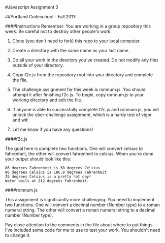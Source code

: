 #Javascript Assignment 3

##Portland Codeschool -  Fall 2013 

####Instructions
Remember: You are working in a group repository this week. Be careful not to destroy other people's work

1. Clone (you don't need to fork) this repo to your local computer.

2. Create a directory with the same name as your last name.

3. Do all your work in the directory you've created. Do not modify any files outside of your directory.

4. Copy f2c.js from the repository root into your directory and complete the file.

5. The challenge assignment for this week is romnum.js. You should attempt it after finishing f2c.js. To begin, copy romnum.js to your working directory and edit the file.

6. If anyone is able to successfully complete f2c.js and romnum.js, you will unlock the uber-challenge assignment, which is a hardy test of vigor and wit!

7. Let me know if you have any questions!

####f2c.js

The goal here is complete two functions. One will convert celsius to fahrenheit, the other will convert fahrenheit to celsius. When you're done your output should look like this:

```
86 degrees Fahrenheit is 30 degrees Celsius
86 degrees Celsius is 186.8 degrees Fahrenheit
35 degrees Celsius is a pretty hot day!
Water boils at 212 degrees Fahrenheit.
```

####romnum.js

This assignment is significantly more challenging. You need to implement two functions. One will convert a decimal number (Number type) to a roman numeral string. The other will convert a roman numeral string to a decimal number (Number type).

Pay close attention to the comments in the file about where to put things. I've included some code for me to use to test your work. You shouldn't need to change it.
